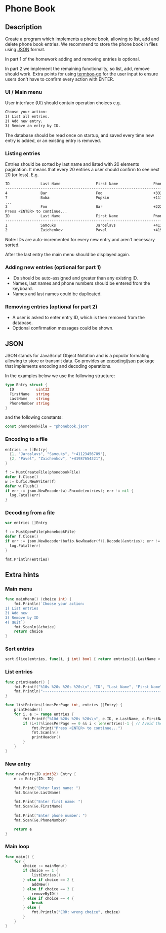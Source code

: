 # Phone Book

## Description

Create a program which implements a phone book, allowing to list, add and delete phone book entries.
We recommend to store the phone book in files using [JSON](https://en.wikipedia.org/wiki/JSON) format.

In part 1 of the homework adding and removing entries is optional.

In part 2 we implement the remaining functionality, so list, add, remove should work. Extra points for
using [termbox-go](https://github.com/nsf/termbox-go) for the user input to ensure users don't have to
confirm every action with ENTER.

### UI / Main menu

User interface (UI) should contain operation choices e.g.
```txt
Choose your action:
1) List all entries.
2) Add new entry.
3) Remove an entry by ID.
```

The database should be read once on startup, and saved every time new entry is added, or an existing
entry is removed.

### Listing entries

Entries should be sorted by last name and listed with 20 elements pagination. It means that every 20
entries a user should confirm to see next 20 (or less). E.g.

```txt
ID              Last Name                First Name                Phone#
-------------------------------------------------------------------------
4               Bar                      Foo                       +33333333333
7               Buba                     Pupkin                    +11111111111
...
3               Foo                      Bar                       +22222222222
Press <ENTER> to continue...
ID              Last Name                First Name                Phone#
-------------------------------------------------------------------------
1               Samcuks                  Jaroslavs                 +41123456789
2               Zaichenkov               Pavel                     +41987654321
```

Note: IDs are auto-incremented for every new entry and aren't necessary sorted.

After the last entry the main menu should be displayed again.

### Adding new entries (optional for part 1)

- IDs should be auto-assigned and greater than any existing ID.
- Names, last names and phone numbers should be entered from the keyboard.
- Names and last names could be duplicated.

### Removing entries (optional for part 2)

- A user is asked to enter entry ID, which is then removed from the database.
- Optional confirmation messages could be shown.

## JSON

JSON stands for JavaScript Object Notation and is a popular formating allowing to store or transmit data.
Go provides an [encoding/json](https://pkg.go.dev/encoding/json) package that implements encoding and
decoding operations.

In the examples below we use the following structure:

```go
type Entry struct {
  ID          uint32
  FirstName   string
  LastName    string
  PhoneNumber string
}
```

and the following constants:

```go
const phonebookFile = "phonebook.json"
```

### Encoding to a file

```go
entries := []Entry{
  {1, "Jaroslavs", "Samcuks", "+41123456789"},
  {2, "Pavel", "Zaichenkov", "+41987654321"},
}

f := MustCreateFile(phonebookFile)
defer f.Close()
w := bufio.NewWriter(f)
defer w.Flush()
if err := json.NewEncoder(w).Encode(entries); err != nil {
  log.Fatal(err)
}
```

### Decoding from a file

```go
var entries []Entry

f := MustOpenFile(phonebookFile)
defer f.Close()
if err := json.NewDecoder(bufio.NewReader(f)).Decode(&entries); err != nil {
  log.Fatal(err)
}

fmt.Println(entries)
```

## Extra hints

### Main menu

```go
func mainMenu() (choice int) {
	fmt.Println(`Choose your action:
1) List entries
2) Add new
3) Remove by ID
4) Quit`)
	fmt.Scanln(&choice)
	return choice
}
```

### Sort entries

```go
sort.Slice(entries, func(i, j int) bool { return entries[i].LastName < entries[j].LastName })
```

### List entries

```go
func printHeader() {
	fmt.Printf("%10s %20s %20s %20s\n", "ID", "Last Name", "First Name", "Phone Number")
	fmt.Println("-------------------------------------------------------------------------")
}

func listEntries(linesPerPage int, entries []Entry) {
	printHeader()
	for i, e := range entries {
		fmt.Printf("%10d %20s %20s %20s\n", e.ID, e.LastName, e.FirstName, e.PhoneNumber)
		if (i+1)%linesPerPage == 0 && i < len(entries)-1 { // Avoid the prompt for the last row.
			fmt.Print("Press <ENTER> to continue...")
			fmt.Scanln()
			printHeader()
		}
	}
}
```

### New entry

```go
func newEntry(ID uint32) Entry {
	e := Entry{ID: ID}
	
	fmt.Print("Enter last name: ")
	fmt.Scan(&e.LastName)
	
	fmt.Print("Enter first name: ")
	fmt.Scan(&e.FirstName)
	
	fmt.Print("Enter phone number: ")
	fmt.Scan(&e.PhoneNumber)

	return e
}
```

### Main loop

```go
func main() {
	for {
		choice := mainMenu()
		if choice == 1 {
			listEntries()
		} else if choice == 2 {
			addNew()
		} else if choice == 3 {
			removeByID()
		} else if choice == 4 {
			break
		} else {
			fmt.Println("ERR: wrong choice", choice)
		}
	}
}
```
